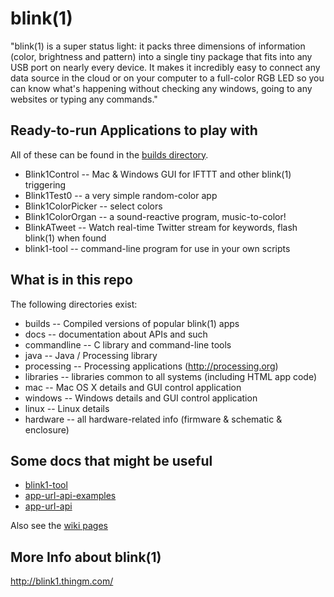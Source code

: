 blink(1)  
========

"blink(1) is a super status light: it packs three dimensions of information 
(color, brightness and pattern) into a single tiny package that fits into 
any USB port on nearly every device. It makes it incredibly easy to connect 
any data source in the cloud or on your computer to a full-color RGB LED so 
you can know what's happening without checking any windows, going to any 
websites or typing any commands."


Ready-to-run Applications to play with
---------------------------------------
All of these can be found in the [builds directory](https://github.com/todbot/blink1/tree/master/builds).
- Blink1Control -- Mac & Windows GUI for IFTTT and other blink(1) triggering
- Blink1Test0 -- a very simple random-color app
- Blink1ColorPicker -- select colors
- Blink1ColorOrgan -- a sound-reactive program, music-to-color!
- BlinkATweet -- Watch real-time Twitter stream for keywords, flash blink(1) when found
- blink1-tool -- command-line program for use in your own scripts


What is in this repo
--------------------
The following directories exist:

- builds      -- Compiled versions of popular blink(1) apps
- docs        -- documentation about APIs and such
- commandline -- C library and command-line tools
- java        -- Java / Processing library
- processing  -- Processing applications  (http://processing.org)
- libraries   -- libraries common to all systems (including HTML app code)
- mac         -- Mac OS X details and GUI control application
- windows     -- Windows details and GUI control application
- linux       -- Linux details 
- hardware    -- all hardware-related info (firmware & schematic & enclosure)


Some docs that might be useful
------------------------------

- [blink1-tool](https://github.com/todbot/blink1/blob/master/docs/blink1-tool.md)
- [app-url-api-examples](https://github.com/todbot/blink1/blob/master/docs/app-url-api-examples.md)
- [app-url-api](https://github.com/todbot/blink1/blob/master/docs/app-url-api.md)

Also see the [wiki pages](https://github.com/todbot/blink1/wiki/_pages) 


More Info about blink(1)
------------------------
http://blink1.thingm.com/
